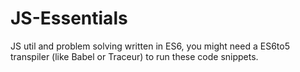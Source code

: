 # JS-Essentials

JS util and problem solving written in ES6, you might need a ES6to5 transpiler (like Babel or Traceur) to run these code snippets.
